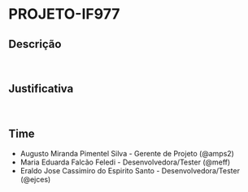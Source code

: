 # PROJETO-IF977

## Descrição
&nbsp; 


## Justificativa
&nbsp;

## Time
* Augusto Miranda Pimentel Silva - Gerente de Projeto (@amps2)
* Maria Eduarda Falcão Feledi - Desenvolvedora/Tester (@meff)
* Eraldo Jose Cassimiro do Espirito Santo - Desenvolvedora/Tester (@ejces)
